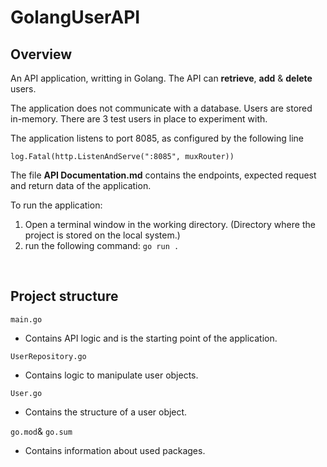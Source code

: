 # GolangUserAPI

## Overview
An API application, writting in Golang. The API can **retrieve**, **add** & **delete** users.

The application does not communicate with a database. Users are stored in-memory. There are 3 test users in place to experiment with.

The application listens to port 8085, as configured by the following line
```golang
log.Fatal(http.ListenAndServe(":8085", muxRouter))
```

The file **API Documentation.md** contains the endpoints, expected request and return data of the application.

To run the application:
1. Open a terminal window in the working directory. (Directory where the project is stored on the local system.)
2. run the following command: `go run .`

<br>

## Project structure

`main.go`
* Contains API logic and is the starting point of the application.

`UserRepository.go`
* Contains logic to manipulate user objects.

`User.go`
* Contains the structure of a user object.

`go.mod`& `go.sum`
* Contains information about used packages. 